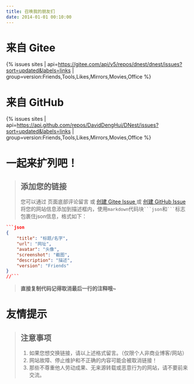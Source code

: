 ```yaml
---
title: 召唤我的朋友们
date: 2014-01-01 00:10:00
---
```


# 来自 Gitee
[<i class="fa-brands fa-square-git fa-bounce fa-2xl"></i>](https://gitee.com/dnest/denst/issues)

{% issues sites | api=https://gitee.com/api/v5/repos/dnest/dnest/issues?sort=updated&labels=links | group=version:Friends,Tools,Likes,Mirrors,Movies,Office %}

# 来自 GitHub
[<i class="fa-brands fa-square-github fa-bounce fa-2xl"></i>](https://github.com/DavidDengHui/DNest/issues)

{% issues sites | api=https://api.github.com/repos/DavidDengHui/DNest/issues?sort=updated&labels=links | group=version:Friends,Tools,Likes,Mirrors,Movies,Office %}

# 一起来扩列吧！

> ## 添加您的链接
> 您可以通过 页面底部评论留言 或 [创建 Gitee Issue <i class="fa-regular fa-code-branch"></i>](https://gitee.com/dnest/dnest/issues/new) 或 [创建 GitHub Issue <i class="fa-regular fa-code-compare"></i>](https://github.com/DavidDengHui/DNest/issues/new) 将您的网站信息添加到描述框内，使用`markdown`代码块` ```json `和` ``` `标志包裹住json信息，格式如下：

```json
```json
{
    "title": "标题/名字",
    "url": "网址",
    "avatar": "头像",
    "screenshot": "截图",
    "description": "描述",
    "version": "Friends"
}
//```
```

> <i class="fa-solid fa fa-3x fa-quote-left fa-pull-left"></i> **直接复制代码记得取消最后一行的注释哦~**

# 友情提示

> ## 注意事项
> 1. 如果您想交换链接，请以上述格式留言。（仅限个人非商业博客/网站）
> 2. <i class="fa-solid fa-exclamation-triangle"></i>网站故障、停止维护和不正确的内容可能会被取消链接！
> 3. 那些不尊重他人劳动成果、无来源转载或恶意行为的网站，请不要前来交流。
